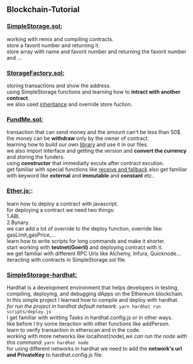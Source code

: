 ## Blockchain-Tutorial

### <a href='https://github.com/ElahiAli/Blockchain-Tutorial/blob/master/Blockchain_js/SimpleStorage.sol'>SimpleStorage.sol:</a>

working with remix and compiling contracts.<br/>
store a favorit number and returning it.<br/>
store array with name and favorit number and returning the favorit number and ...

### <a href='https://github.com/ElahiAli/Blockchain-Tutorial/blob/master/Blockchain_js/StorageFactory.sol'>StorageFactory.sol:</a>

storing transactions and show the address.<br/>
using SimpleStorage functions and learning how to <strong>intract with another contract</strong>.<br/>
we also used <a href='https://github.com/ElahiAli/Blockchain-Tutorial/blob/master/Blockchain_js/ExtraStorage.sol'>inheritance</a> and override store fuction.<br/>

### <a href='https://github.com/ElahiAli/Blockchain-Tutorial/blob/master/Blockchain_js/FundMe.sol'>FundMe.sol:</a>

transaction that can send money and the amount can't be less than 50$.<br/>
the money can be <strong>withdraw</strong> only by the owner of contract.<br/>
learning how to build our own <a href='https://github.com/ElahiAli/Blockchain-Tutorial/blob/master/Blockchain_js/PriceConverter.sol'>library</a> and use it in our files.<br/>
we also import interface and getting the version and <strong>convert the currency</strong> and storing the funders.<br/>
using <strong>constructor</strong> that immediatly excute after contract excution.<br/>
get familiar with special functions like <a href='https://github.com/ElahiAli/Blockchain-Tutorial/blob/master/Blockchain_js/FallbackExample.sol'>receive and fallback</a>
also get familiar with keyword like <strong>external</strong> and <strong>immutable</strong> and <strong>constant</strong> etc..

### <a href="https://github.com/ElahiAli/Blockchain-Tutorial/tree/master/Blockchain_js/hh-fcc/ethers-simple-storage">Ether.js:</a>:

learn how to deploy a contract with javascript.<br/>
for deploying a contract we need two things:<br/>
1.ABI.<br/>
2.Bynary.<br/>
we can add a lot of override to the deploy function, override like: gasLimit,gasPrice,...<br/>
learn how to write scripts for long commands and make it shorter.<br/>
start working with <strong>testnet(Goerli)</strong> and deploying contract with it.<br/>
we get familiar with different RPC Urls like Alchemy, Infura, Quicknode...<br/>
iteracting with contracts in SimpleStorage.sol file.<br/>

### <a href="https://github.com/ElahiAli/Blockchain-Tutorial/tree/master/Blockchain_js/hh-fcc/hardhat-simple-storage">SimpleStorage-hardhat:</a>
Hardhat is a development environment that helps developers in testing, compiling, deploying, and debugging dApps on the Ethereum blockchain.<br/>
in this simple project I learned how to compile and deploy with hardhat.<br/>
*for run the project in hardhat default network*: `yarn hardhat run scripts/deploy.js`<br/>
I get familiar with writting Tasks in hardhat.config.js or in other ways.<br/>
like before I try some iteraction with other functions like addPerson.<br/>
learn to verify transaction in etherscan and in the code.<br/>
working with more networks like localhost(node),*we can run the node with this command*: `yarn hardhat node` <br/>
for using different networks in hardhat we need to add the **network's url and PrivateKey** to hardhat.config.js file.
